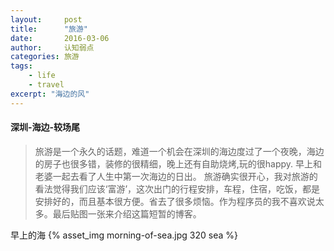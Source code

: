 ```yaml
---
layout:     post
title:      "旅游"
date:       2016-03-06
author:     认知弱点
categories: 旅游
tags:
    - life
    - travel
excerpt: "海边的风"
---
```

#### 深圳-海边-较场尾
>  旅游是一个永久的话题，难道一个机会在深圳的海边度过了一个夜晚，海边的房子也很多错，装修的很精细，晚上还有自助烧烤,玩的很happy. 早上和老婆一起去看了人生中第一次海边的日出。
>  旅游确实很开心，我对旅游的看法觉得我们应该‘富游’，这次出门的行程安排，车程，住宿，吃饭，都是安排好的，而且基本很方便。省去了很多烦恼。作为程序员的我不喜欢说太多。最后贴图一张来介绍这篇短暂的博客。

早上的海
{% asset_img morning-of-sea.jpg 320 sea %}